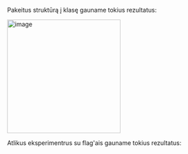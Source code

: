 Pakeitus struktūrą į klasę gauname tokius rezultatus:

<img width="263" alt="image" src="https://github.com/ElenaSutkute/V1.1/assets/145843117/dc78d3a9-13cf-4107-97e8-6046adae016f">

Atlikus eksperimentrus su flag'ais gauname tokius rezultatus:


